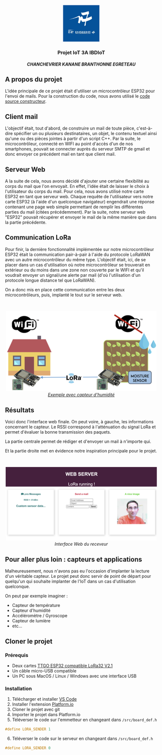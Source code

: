 <!-- PROJECT LOGO -->
<br />
<p align="center">
  <a href="https://github.com/cchanche/esp32iot">
    <img src="images/enseeiht.jpeg" alt="Logo" width="120" height="120">
  </a>

  <h3 align="center">Projet IoT 3A IBDIoT</h3>
  <h4 align="center"><i>CHANCHEVRIER KANANE BRANTHONNE EGRETEAU</i></h4>
</p>

## A propos du projet

L'idée principale de ce projet était d'utiliser un microcontrôleur ESP32 pour l'envoi de mails. Pour la construction du code, nous avons utilisé le [code source constructeur](https://github.com/Xinyuan-LilyGO/TTGO-LoRa-Series).

## Client mail

L'objectif était, tout d'abord, de construire un mail de toute pièce, c'est-à-dire spécifier un ou plusieurs destinataires, un objet, le contenu textuel ainsi qu'une ou des pièces jointes à partir d'un script C++. Par la suite, le microcontrôleur, connecté en WIFI au point d'accès d'un de nos smartphones, pouvait se connecter auprès du serveur SMTP de gmail et donc envoyer ce précédent mail en tant que client mail.

## Serveur Web

A la suite de cela, nous avons décidé d'ajouter une certaine flexibilité au corps du mail que l'on envoyait. En effet, l'idée était de laisser le choix à l'utilisateur du corps du mail. Pour cela, nous avons utilisé notre carte ESP32 en tant que serveur web. Chaque requête de l'utilisateur vers notre carte ESP32 (à l'aide d'un quelconque navigateur) engendrait une réponse contenant une page web simple permettant de remplir les différentes parties du mail (citées précédemment). Par la suite, notre serveur web "ESP32" pouvait récupérer et envoyer le mail de la même manière que dans la partie précédente.

## Communication LoRa

Pour finir, la dernière fonctionnalité implémentée sur notre microcontrôleur ESP32 était la communication pair-à-pair à l'aide du protocole LoRaWAN avec un autre microcontrôleur du même type. L'objectif était, ici, de se placer dans un cas d'utilisation où notre microcontrôleur se trouverait en extérieur ou du moins dans une zone non couverte par le WIFI et qu'il voudrait envoyer un signal/une alerte par mail (d'où l'utilisation d'un protocole longue distance tel que LoRaWAN).

On a donc mis en place cette communication entre les deux microcontrôleurs, puis, implanté le tout sur le serveur web.

<br />
<p align="center">
  <a href="https://randomnerdtutorials.com/esp32-lora-rfm95-transceiver-arduino-ide/">
    <img src="images/lora_wifi.png" alt="Logo" width="500"><br />
    <i>Exemple avec capteur d'humidité</i>
  </a>
</p>

## Résultats

Voici donc l'interface web finale. On peut voire, à gauche, les informations concernant le capteur. Le RSSI correspond à l'atténuation du signal LoRa et permet d'évaluer la bonne transmission des paquets.

La partie centrale permet de rédiger et d'envoyer un mail à n'importe qui.

Et la partie droite met en évidence notre inspiration principale pour le projet.

<br />
<p align="center">
  <img src="images/web_server.png" alt="Logo" width="500"><br />
  <i>Interface Web du receveur</i>
</p>

## Pour aller plus loin : capteurs et applications

Malheureusement, nous n'avons pas eu l'occasion d'implanter la lecture d'un véritable capteur. Le projet peut donc servir de point de départ pour quelqu'un qui souhaite implanter de l'IoT dans un cas d'utilisation quelconque.

On peut par exemple imaginer :

- Capteur de température
- Capteur d'humidité
- Accéléromètre / Gyroscope
- Capteur de lumière
- etc...

## Cloner le projet

### Prérequis

- Deux cartes [TTGO ESP32 compatible LoRa32 V2.1](https://www.amazon.fr/TTGO-Compteur-Pixels-Version-Bluetooth/dp/B07SFJ86FG/ref=sr_1_1?__mk_fr_FR=%C3%85M%C3%85%C5%BD%C3%95%C3%91&dchild=1&keywords=TTGO+Lora32&qid=1606916220&sr=8-1)
- Un câble micro-USB compatible
- Un PC sous MacOS / Linux / Windows avec une interface USB

### Installation

1. Télécharger et installer [VS Code](https://code.visualstudio.com/)
2. Installer l'extension [Platform.io](https://marketplace.visualstudio.com/items?itemName=platformio.platformio-ide)
3. Cloner le projet avec git
4. Importer le projet dans Platform.io
5. Téléverser le code sur l'emmetteur en changeant dans `/src/board_def.h`

```c
#define LORA_SENDER 1
```

6. Téléverser le code sur le serveur en changeant dans `/src/board_def.h`

```c
#define LORA_SENDER 0
```
